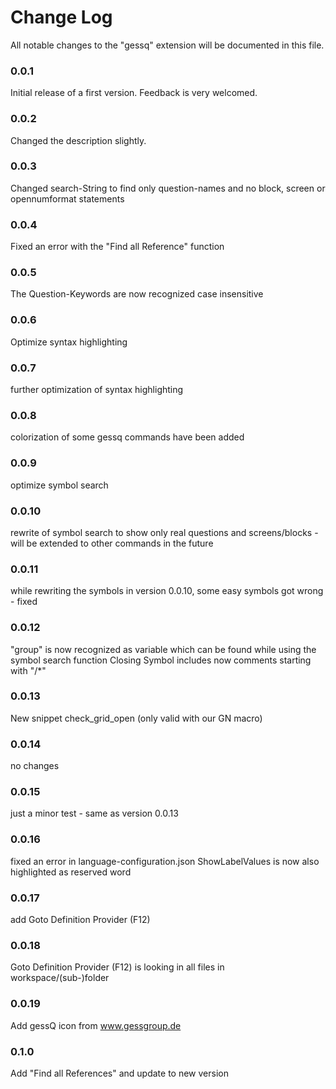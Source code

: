 # Change Log
All notable changes to the "gessq" extension will be documented in this file.

### 0.0.1
Initial release of a first version. Feedback is very welcomed.

### 0.0.2
Changed the description slightly.

### 0.0.3
Changed search-String to find only question-names and no block, screen or opennumformat statements

### 0.0.4
Fixed an error with the "Find all Reference" function

### 0.0.5
The Question-Keywords are now recognized case insensitive

### 0.0.6
Optimize syntax highlighting

### 0.0.7
further optimization of syntax highlighting

### 0.0.8
colorization of some gessq commands have been added

### 0.0.9
optimize symbol search

### 0.0.10
rewrite of symbol search to show only real questions and screens/blocks - will be extended to other commands in the future

### 0.0.11
while rewriting the symbols in version 0.0.10, some easy symbols got wrong - fixed

### 0.0.12
"group" is now recognized as variable which can be found while using the symbol search function
Closing Symbol includes now comments starting with "/*"

### 0.0.13
New snippet check_grid_open (only valid with our GN macro)

### 0.0.14
no changes

### 0.0.15
just a minor test - same as version 0.0.13

### 0.0.16
fixed an error in language-configuration.json
ShowLabelValues is now also highlighted as reserved word

### 0.0.17
add Goto Definition Provider (F12)

### 0.0.18
Goto Definition Provider (F12) is looking in all files in workspace/(sub-)folder

### 0.0.19
Add gessQ icon from www.gessgroup.de

### 0.1.0
Add "Find all References" and update to new version
